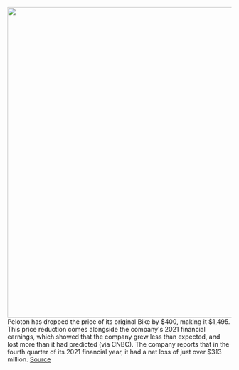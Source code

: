 <img src='https://cdn.vox-cdn.com/thumbor/jLeFYD7pIfRaDaX-iGwY3UP5p5c=/0x0:2040x1360/1200x800/filters:focal(857x517:1183x843)/cdn.vox-cdn.com/uploads/chorus_image/image/69784252/akrales_170407_1569_0850.0.0.jpg' width='700px' /><br/>
Peloton has dropped the price of its original Bike by $400, making it $1,495. This price reduction comes alongside the company's 2021 financial earnings, which showed that the company grew less than expected, and lost more than it had predicted (via CNBC). The company reports that in the fourth quarter of its 2021 financial year, it had a net loss of just over $313 million.
<a href='https://www.theverge.com/2021/8/27/22643715/peloton-bike-price-drop-q4-results-subscription-prices'> Source <a/>